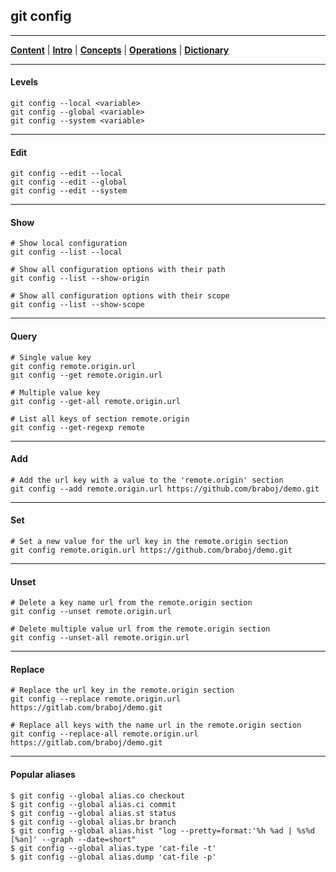 ## git config
________________________________________________________________________________
[**Content**](../../README.md) |
[**Intro**](../../01-Introduction/introduction.md) |
[**Concepts**](../../02-Concepts/concepts.md) |
[**Operations**](../../03-Operations/operations.md) |
[**Dictionary**](../../04-Appendix/dictionary.md)
________________________________________________________________________________

#### Levels
    git config --local <variable>
    git config --global <variable>
    git config --system <variable>

-------------------------------------------------------------------------------

#### Edit
    git config --edit --local 
    git config --edit --global
    git config --edit --system

-------------------------------------------------------------------------------

#### Show
    # Show local configuration
    git config --list --local

    # Show all configuration options with their path
    git config --list --show-origin

    # Show all configuration options with their scope
    git config --list --show-scope

-------------------------------------------------------------------------------

#### Query
    # Single value key
    git config remote.origin.url
    git config --get remote.origin.url
    
    # Multiple value key
    git config --get-all remote.origin.url

    # List all keys of section remote.origin
    git config --get-regexp remote

-------------------------------------------------------------------------------

#### Add
    # Add the url key with a value to the 'remote.origin' section
    git config --add remote.origin.url https://github.com/braboj/demo.git

-------------------------------------------------------------------------------

#### Set
    # Set a new value for the url key in the remote.origin section
    git config remote.origin.url https://github.com/braboj/demo.git

-------------------------------------------------------------------------------

#### Unset
    # Delete a key name url from the remote.origin section 
    git config --unset remote.origin.url
    
    # Delete multiple value url from the remote.origin section
    git config --unset-all remote.origin.url

-------------------------------------------------------------------------------

#### Replace
    # Replace the url key in the remote.origin section
    git config --replace remote.origin.url https://gitlab.com/braboj/demo.git
    
    # Replace all keys with the name url in the remote.origin section
    git config --replace-all remote.origin.url https://gitlab.com/braboj/demo.git

-------------------------------------------------------------------------------

#### Popular aliases

```shell
$ git config --global alias.co checkout
$ git config --global alias.ci commit
$ git config --global alias.st status
$ git config --global alias.br branch
$ git config --global alias.hist "log --pretty=format:'%h %ad | %s%d [%an]' --graph --date=short"
$ git config --global alias.type 'cat-file -t'
$ git config --global alias.dump 'cat-file -p'
```